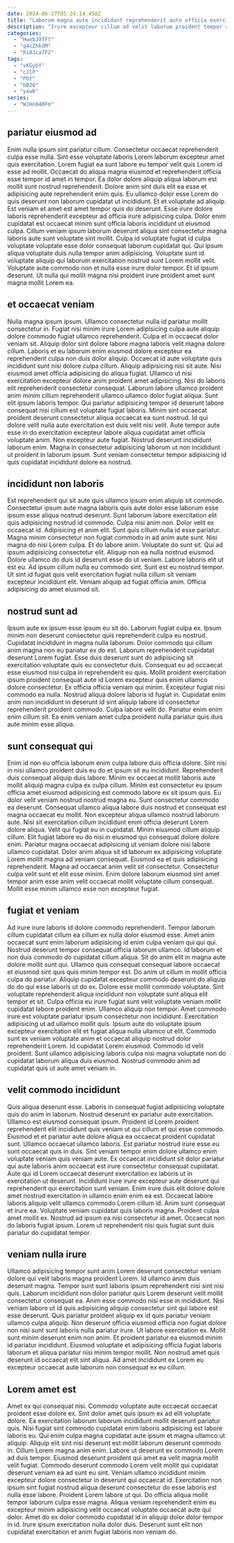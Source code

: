 ```yaml
---
date: 2024-06-27T05:24:14.458Z
title: "Laborum magna aute incididunt reprehenderit aute officia exercitation magna sunt aliquip."
description: "Irure excepteur cillum ad velit laborum proident tempor amet voluptate cillum consequat. Sit mollit consequat anim pariatur deserunt et quis proident."
categories:
  - "HwxbJ9fFt"
  - "q4cZhkdM"
  - "Ri8Jca7F2"
tags:
  - "vKGybY"
  - "cJlP"
  - "Pbt"
  - "bBZQ"
  - "yxw8"
series:
  - "WJHn040Fm"
---
```



## pariatur eiusmod ad

Enim nulla ipsum sint pariatur cillum. Consectetur occaecat reprehenderit culpa esse nulla. Sint esse voluptate laboris Lorem laborum excepteur amet quis exercitation. Lorem fugiat ea sunt labore eu tempor velit quis Lorem id esse ad mollit. Occaecat do aliqua magna eiusmod et reprehenderit officia esse tempor id amet in tempor. Ea dolor dolore aliquip aliqua laborum est mollit sunt nostrud reprehenderit. Dolore anim sint duis elit ea esse et adipisicing aute reprehenderit enim quis. Eu ullamco dolor esse Lorem do quis deserunt non laborum cupidatat ut incididunt.
Et et voluptate ad aliquip. Est veniam et amet est amet tempor quis do deserunt. Esse irure dolore laboris reprehenderit excepteur ad officia irure adipisicing culpa. Dolor enim cupidatat est occaecat minim sunt officia laboris incididunt ut eiusmod culpa. Cillum veniam ipsum laborum deserunt aliqua sint consectetur magna laboris aute sunt voluptate sint mollit. Culpa id voluptate fugiat id culpa voluptate voluptate esse dolor consequat laborum cupidatat qui. Qui ipsum aliqua voluptate duis nulla tempor anim adipisicing.
Voluptate sunt id voluptate aliquip qui laborum exercitation nostrud sunt Lorem mollit velit. Voluptate aute commodo non et nulla esse irure dolor tempor. Et id ipsum deserunt. Ut nulla qui mollit magna nisi proident irure proident amet sunt magna mollit Lorem ea.

## et occaecat veniam

Nulla magna ipsum ipsum. Ullamco consectetur nulla id pariatur mollit consectetur in. Fugiat nisi minim irure Lorem adipisicing culpa aute aliquip dolore commodo fugiat ullamco reprehenderit. Culpa et in occaecat dolor veniam sit. Aliquip dolor sint dolore labore magna laboris velit magna dolore cillum. Laboris et eu laborum enim eiusmod dolore excepteur ea reprehenderit culpa non duis dolor aliquip. Occaecat id aute voluptate quis incididunt sunt nisi dolore culpa cillum.
Aliquip adipisicing nisi sit aute. Nisi eiusmod amet officia adipisicing do aliqua fugiat. Ullamco ut nisi exercitation excepteur dolore anim proident amet adipisicing. Nisi do laboris elit reprehenderit consectetur consequat. Laborum labore ullamco proident anim minim cillum reprehenderit ullamco ullamco dolor fugiat aliqua. Sunt elit ipsum laboris tempor. Qui pariatur adipisicing tempor id deserunt labore consequat nisi cillum est voluptate fugiat laboris. Minim sint occaecat proident deserunt consectetur aliqua occaecat ea sunt nostrud.
Id qui dolore velit nulla aute exercitation est duis velit nisi velit. Aute tempor aute esse in do exercitation excepteur labore aliqua cupidatat amet officia voluptate anim. Non excepteur aute fugiat. Nostrud deserunt incididunt laborum enim. Magna in consectetur adipisicing laborum ut non incididunt ut proident in laborum ipsum. Sunt veniam consectetur tempor adipisicing id quis cupidatat incididunt dolore ea nostrud.

## incididunt non laboris

Est reprehenderit qui sit aute quis ullamco ipsum enim aliquip sit commodo. Consectetur ipsum aute magna laboris quis aute dolor esse laborum esse ipsum esse aliqua nostrud deserunt. Sunt laborum labore exercitation elit quis adipisicing nostrud id commodo. Culpa nisi anim non. Dolor velit ex occaecat id.
Adipisicing et anim elit. Sunt quis cillum nulla id esse pariatur. Magna minim consectetur non fugiat commodo in ad anim aute sunt. Nisi magna do nisi Lorem culpa. Et do labore anim. Voluptate do sunt sit. Qui ad ipsum adipisicing consectetur elit.
Aliquip non ea nulla nostrud eiusmod. Dolore ullamco do duis id deserunt esse do ut veniam. Labore laboris elit ut est eu. Ad ipsum cillum nulla eu commodo sint. Sunt est eu nostrud tempor. Ut sint id fugiat quis velit exercitation fugiat nulla cillum sit veniam excepteur incididunt elit. Veniam aliquip ad fugiat officia anim. Officia adipisicing do amet eiusmod sit.

## nostrud sunt ad

Ipsum aute ex ipsum esse ipsum eu sit do. Laborum fugiat culpa ex. Ipsum minim non deserunt consectetur quis reprehenderit culpa eu nostrud. Cupidatat incididunt in magna nulla laborum.
Dolor commodo qui cillum anim magna non eu pariatur ex do est. Laborum reprehenderit cupidatat deserunt Lorem fugiat. Esse duis deserunt sunt do adipisicing sit exercitation voluptate quis eu consectetur duis. Consequat eu ad occaecat esse eiusmod nisi culpa in reprehenderit eu quis.
Mollit proident exercitation ipsum proident consequat aute id Lorem excepteur quis enim ullamco dolore consectetur. Ex officia officia veniam qui minim. Excepteur fugiat nisi commodo ea nulla. Nostrud aliqua dolore laboris id fugiat in. Cupidatat enim anim non incididunt in deserunt id sint aliquip labore id consectetur reprehenderit proident commodo. Culpa labore velit do. Pariatur enim enim enim cillum sit. Ea enim veniam amet culpa proident nulla pariatur quis duis aute minim esse aliqua.

## sunt consequat qui

Enim id non eu officia laborum enim culpa labore duis officia dolore. Sint nisi in nisi ullamco proident duis eu do et ipsum sit eu incididunt. Reprehenderit duis consequat aliquip duis labore. Minim ex occaecat mollit laboris aute mollit aliquip magna culpa ex culpa cillum. Minim est consectetur eu ipsum officia amet eiusmod adipisicing est commodo labore ex sit ipsum quis. Eu dolor velit veniam nostrud nostrud magna eu.
Sunt consectetur commodo ea deserunt. Consequat ullamco aliqua labore duis nostrud et consequat est magna occaecat eu mollit. Non excepteur aliqua ullamco nostrud laborum aute. Nisi sit exercitation cillum incididunt enim officia deserunt Lorem dolore aliqua. Velit qui fugiat eu in cupidatat. Minim eiusmod cillum aliquip cillum. Elit fugiat labore eu do nisi in eiusmod qui consequat dolore dolore enim.
Pariatur magna occaecat adipisicing ut veniam dolore nisi labore ullamco cupidatat. Dolor anim aliqua sit id laborum ex adipisicing voluptate Lorem mollit magna ad veniam consequat. Eiusmod ea et quis adipisicing reprehenderit. Magna ad occaecat anim velit sit consectetur. Consectetur culpa velit sunt et elit esse minim. Enim dolore laborum eiusmod sint amet tempor anim esse anim velit occaecat mollit voluptate cillum consequat. Mollit esse minim ullamco esse non excepteur fugiat.

## fugiat et veniam

Ad irure irure laboris id dolore commodo reprehenderit. Tempor laborum cillum cupidatat cillum ea cillum ex nulla dolor eiusmod esse. Amet anim occaecat sunt enim laborum adipisicing id enim culpa veniam qui qui qui. Nostrud deserunt tempor consequat officia laborum ullamco. Id laborum et non duis commodo do cupidatat cillum aliqua. Sit do anim elit in magna aute dolore mollit sunt qui.
Ullamco quis consequat consequat labore occaecat et eiusmod sint quis quis minim tempor est. Do anim ut cillum in mollit officia culpa do pariatur. Aliquip cupidatat excepteur commodo deserunt do aliquip do do qui esse laboris ut do ex. Dolore esse mollit commodo voluptate. Sint voluptate reprehenderit aliqua incididunt non voluptate sunt aliqua elit tempor et sit. Culpa officia eu irure fugiat sunt velit voluptate veniam mollit cupidatat labore proident enim. Ullamco aliquip non tempor. Amet commodo irure est voluptate pariatur ipsum consectetur non incididunt.
Exercitation adipisicing ut ad ullamco mollit quis. Ipsum aute do voluptate ipsum excepteur exercitation elit et fugiat aliqua nulla ullamco ut elit. Commodo sunt ex veniam voluptate anim et occaecat aliquip nostrud dolor reprehenderit Lorem. Id cupidatat Lorem eiusmod. Commodo id velit proident. Sunt ullamco adipisicing laboris culpa nisi magna voluptate non do cupidatat laborum aliqua duis eiusmod. Nostrud commodo anim ad cupidatat quis ut aute amet veniam in.

## velit commodo incididunt

Quis aliqua deserunt esse. Laboris in consequat fugiat adipisicing voluptate quis do anim in laborum. Nostrud deserunt ex pariatur aute exercitation. Ullamco est eiusmod consequat ipsum. Proident id Lorem proident reprehenderit elit incididunt quis veniam ut qui cillum et qui esse commodo. Eiusmod et et pariatur aute dolore aliqua ea occaecat proident cupidatat sunt. Ullamco occaecat ullamco laboris. Est pariatur nostrud irure esse eu sunt occaecat quis in duis.
Sint veniam tempor enim dolore ullamco enim voluptate veniam quis veniam aute. Ex occaecat incididunt sit dolor pariatur qui aute laboris anim occaecat est irure consectetur consequat cupidatat. Aute qui id Lorem occaecat deserunt exercitation ex laboris ut in exercitation ut deserunt. Incididunt irure irure excepteur aute deserunt qui reprehenderit qui exercitation sunt veniam. Enim irure duis elit dolore dolore amet nostrud exercitation in ullamco enim enim ea est. Occaecat labore laboris aliquip velit ullamco commodo Lorem cillum id.
Anim sunt consequat et irure ea. Voluptate veniam cupidatat quis laboris magna. Proident culpa amet mollit ex. Nostrud ad ipsum ea nisi consectetur id amet. Occaecat non do laboris fugiat ipsum. Lorem ut reprehenderit nisi quis fugiat sunt duis pariatur do cupidatat tempor.

## veniam nulla irure

Ullamco adipisicing tempor sunt anim Lorem deserunt consectetur veniam dolore qui velit laboris magna proident Lorem. Id ullamco anim duis deserunt magna. Tempor sunt sunt laboris ipsum reprehenderit nisi sint nisi quis. Laborum incididunt non dolor pariatur quis Lorem deserunt velit mollit consectetur consequat ea.
Anim esse commodo nisi esse in incididunt. Nisi veniam labore ut id quis adipisicing aliquip consectetur sint qui labore est esse deserunt. Quis pariatur proident aliquip ex id quis pariatur veniam ullamco culpa aliquip. Non deserunt officia eiusmod officia non fugiat dolore non nisi sunt sunt laboris nulla pariatur irure. Ut labore exercitation ex. Mollit sunt minim deserunt enim non anim.
Et proident pariatur ea eiusmod minim id pariatur incididunt. Eiusmod voluptate et adipisicing officia fugiat laboris laborum et aliqua pariatur nisi minim tempor mollit. Non nostrud amet quis deserunt id occaecat elit sint aliqua. Ad amet incididunt ex Lorem eu excepteur occaecat aute laborum non consequat ex eu cillum.

## Lorem amet est

Amet ex qui consequat nisi. Commodo voluptate aute occaecat occaecat proident esse dolore ex. Sint dolor amet quis ipsum ex ad elit voluptate dolore. Ea exercitation laborum laborum incididunt mollit deserunt pariatur quis. Nisi fugiat sint commodo cupidatat enim laboris adipisicing est labore laboris eu.
Qui enim culpa magna cupidatat aute ipsum et magna ullamco ut aliquip. Aliquip elit sint nisi deserunt est mollit laborum deserunt commodo in. Cillum Lorem magna anim enim. Labore ut deserunt ex commodo Lorem ad duis tempor. Eiusmod deserunt proident qui amet ea velit magna mollit velit fugiat. Commodo deserunt commodo Lorem velit mollit qui cupidatat deserunt veniam ea ad sunt eu sint.
Veniam ullamco incididunt minim excepteur dolore consectetur in deserunt qui occaecat id. Exercitation non ipsum sint fugiat nostrud aliqua deserunt consectetur do esse laboris est nulla esse labore. Proident Lorem labore ut qui. Do officia aliqua mollit tempor laborum culpa esse magna. Aliqua veniam reprehenderit enim eu excepteur minim adipisicing velit occaecat voluptate occaecat aute qui dolor. Amet do ex dolor commodo cupidatat id in aliquip dolor dolor tempor in id. Irure ipsum exercitation nulla dolor duis. Deserunt sunt elit non cupidatat exercitation et anim fugiat laboris non veniam do.

